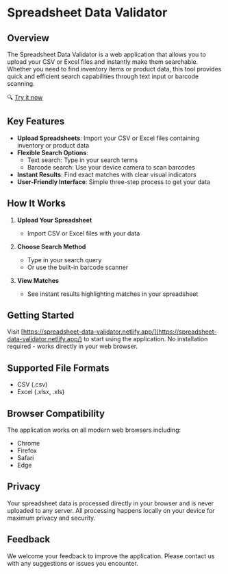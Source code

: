 # Spreadsheet Data Validator

## Overview

The Spreadsheet Data Validator is a web application that allows you to upload your CSV or Excel files and instantly make them searchable. Whether you need to find inventory items or product data, this tool provides quick and efficient search capabilities through text input or barcode scanning.

🔍 [Try it now](https://spreadsheet-data-validator.netlify.app/)

## Key Features

- **Upload Spreadsheets**: Import your CSV or Excel files containing inventory or product data
- **Flexible Search Options**:
  - Text search: Type in your search terms
  - Barcode search: Use your device camera to scan barcodes
- **Instant Results**: Find exact matches with clear visual indicators
- **User-Friendly Interface**: Simple three-step process to get your data

## How It Works

1. **Upload Your Spreadsheet**
   - Import CSV or Excel files with your data

2. **Choose Search Method**
   - Type in your search query
   - Or use the built-in barcode scanner

3. **View Matches**
   - See instant results highlighting matches in your spreadsheet

## Getting Started

Visit [https://spreadsheet-data-validator.netlify.app/](https://spreadsheet-data-validator.netlify.app/) to start using the application. No installation required - works directly in your web browser.

## Supported File Formats

- CSV (.csv)
- Excel (.xlsx, .xls)

## Browser Compatibility

The application works on all modern web browsers including:
- Chrome
- Firefox
- Safari
- Edge

## Privacy

Your spreadsheet data is processed directly in your browser and is never uploaded to any server. All processing happens locally on your device for maximum privacy and security.

## Feedback

We welcome your feedback to improve the application. Please contact us with any suggestions or issues you encounter.